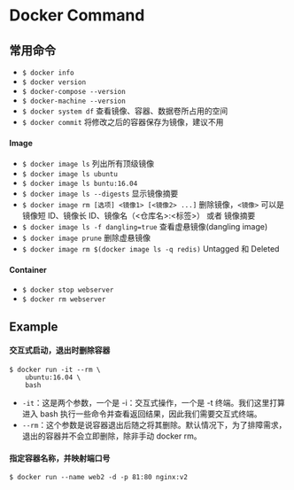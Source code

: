 # Docker Command


## 常用命令
- `$ docker info`
- `$ docker version`
- `$ docker-compose --version`
- `$ docker-machine --version`
- `$ docker system df` 查看镜像、容器、数据卷所占用的空间
- `$ docker commit` 将修改之后的容器保存为镜像，建议不用

#### Image
- `$ docker image ls` 列出所有顶级镜像
- `$ docker image ls ubuntu`
- `$ docker image ls buntu:16.04`
- `$ docker image ls --digests` 显示镜像摘要
- `$ docker image rm [选项] <镜像1> [<镜像2> ...]` 删除镜像，`<镜像>` 可以是 镜像短 ID、镜像长 ID、镜像名（<仓库名>:<标签>） 或者 镜像摘要
- `$ docker image ls -f dangling=true` 查看虚悬镜像(dangling image)
- `$ docker image prune` 删除虚悬镜像
- `$ docker image rm $(docker image ls -q redis)` Untagged 和 Deleted

#### Container
- `$ docker stop webserver`
- `$ docker rm webserver`


## Example
#### 交互式启动，退出时删除容器
```
$ docker run -it --rm \
    ubuntu:16.04 \
    bash
```

- `-it`：这是两个参数，一个是 -i：交互式操作，一个是 -t 终端。我们这里打算进入 bash 执行一些命令并查看返回结果，因此我们需要交互式终端。
- `--rm`：这个参数是说容器退出后随之将其删除。默认情况下，为了排障需求，退出的容器并不会立即删除，除非手动 docker rm。

#### 指定容器名称，并映射端口号
```
$ docker run --name web2 -d -p 81:80 nginx:v2
```

















